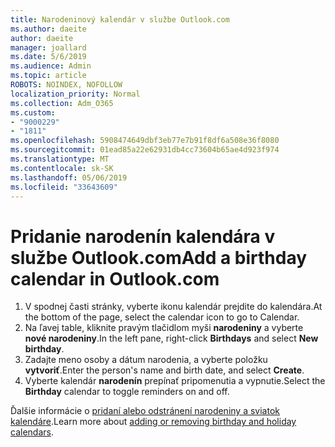 ```yaml
---
title: Narodeninový kalendár v službe Outlook.com
ms.author: daeite
author: daeite
manager: joallard
ms.date: 5/6/2019
ms.audience: Admin
ms.topic: article
ROBOTS: NOINDEX, NOFOLLOW
localization_priority: Normal
ms.collection: Adm_O365
ms.custom:
- "9000229"
- "1811"
ms.openlocfilehash: 5908474649dbf3eb77e7b91f8df6a508e36f8080
ms.sourcegitcommit: 01ead85a22e62931db4cc73604b65ae4d923f974
ms.translationtype: MT
ms.contentlocale: sk-SK
ms.lasthandoff: 05/06/2019
ms.locfileid: "33643609"
---
```

# <a name="add-a-birthday-calendar-in-outlookcom"></a><span data-ttu-id="04485-102">Pridanie narodenín kalendára v službe Outlook.com</span><span class="sxs-lookup"><span data-stu-id="04485-102">Add a birthday calendar in Outlook.com</span></span>

1. <span data-ttu-id="04485-103">V spodnej časti stránky, vyberte ikonu kalendár prejdite do kalendára.</span><span class="sxs-lookup"><span data-stu-id="04485-103">At the bottom of the page, select the calendar icon to go to Calendar.</span></span>
1. <span data-ttu-id="04485-104">Na ľavej table, kliknite pravým tlačidlom myši **narodeniny** a vyberte **nové narodeniny**.</span><span class="sxs-lookup"><span data-stu-id="04485-104">In the left pane, right-click **Birthdays** and select **New birthday**.</span></span>
1. <span data-ttu-id="04485-105">Zadajte meno osoby a dátum narodenia, a vyberte položku **vytvoriť**.</span><span class="sxs-lookup"><span data-stu-id="04485-105">Enter the person's name and birth date, and select **Create**.</span></span>
1. <span data-ttu-id="04485-106">Vyberte kalendár **narodenín** prepínať pripomenutia a vypnutie.</span><span class="sxs-lookup"><span data-stu-id="04485-106">Select the **Birthday** calendar to toggle reminders on and off.</span></span>

<span data-ttu-id="04485-107">Ďalšie informácie o [pridaní alebo odstránení narodeniny a sviatok kalendáre](https://support.office.com/article/b8e636da-fda8-413f-940e-68396efa49a6).</span><span class="sxs-lookup"><span data-stu-id="04485-107">Learn more about [adding or removing birthday and holiday calendars](https://support.office.com/article/b8e636da-fda8-413f-940e-68396efa49a6).</span></span>